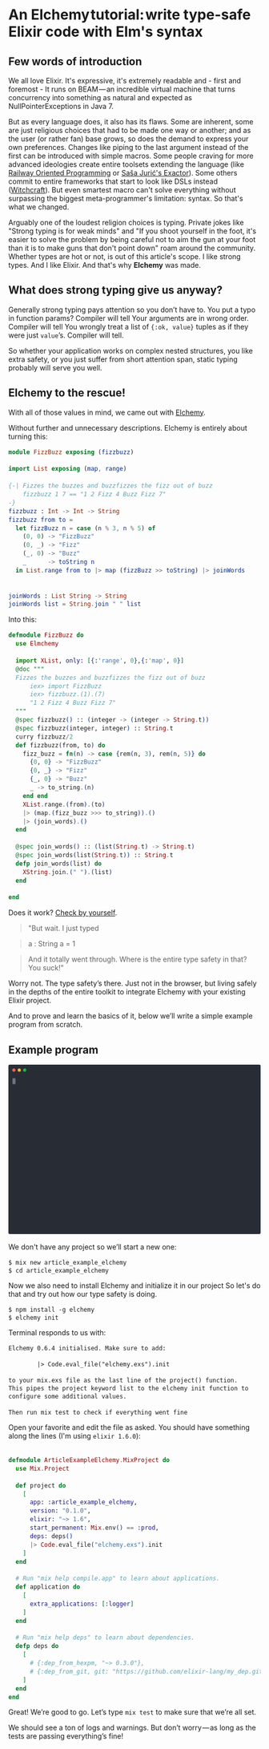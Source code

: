 # An Elchemy tutorial: write type-safe Elixir code with Elm's syntax

## Few words of introduction

We all love Elixir. It's expressive, it's extremely readable and - first and foremost - It runs on BEAM — an incredible virtual machine that turns concurrency into something as natural and expected as NullPointerExceptions in Java 7.

But as every language does, it also has its flaws. Some are inherent, some are just religious choices that had to be made one way or another; and as the user (or rather fan) base grows, so does the demand to express your own preferences. Changes like piping to the last argument instead of the first can be introduced with simple macros. Some people craving for more advanced ideologies create entire toolsets extending the language (like [Railway Oriented Programming](http://www.zohaib.me/railway-programming-pattern-in-elixir/) or [Saša Jurić's Exactor](https://github.com/sasa1977/exactor)). Some others commit to entire frameworks that start to look like DSLs instead ([Witchcraft](https://github.com/expede/witchcraft/)).
But even smartest macro can't solve everything without surpassing the biggest meta-programmer's limitation: syntax. So that's what we changed.

Arguably one of the loudest religion choices is typing. Private jokes like "Strong typing is for weak minds" and "If you shoot yourself in the foot, it's easier to solve the problem by being careful not to aim the gun at your foot than it is to make guns that don't point down" roam around the community. Whether types are hot or not, is out of this article's scope.
I like strong types. And I like Elixir.
And that's why __Elchemy__ was made.

## What does strong typing give us anyway?

Generally strong typing pays attention so you don’t have to. 
You put a typo in function params?
 Compiler will tell
Your arguments are in wrong order.
 Compiler will tell
You wrongly treat a list of `{:ok, value}` tuples as if they were just `value`’s.
 Compiler will tell.

So whether your application works on complex nested structures, you like extra safety, or you just suffer from short attention span, static typing probably will serve you well.

## Elchemy to the rescue!

With all of those values in mind, we came out with [Elchemy](https://github.com/wende/elmchemy).

Without further and unnecessary descriptions. Elchemy is entirely about turning this:

```elm
module FizzBuzz exposing (fizzbuzz)

import List exposing (map, range)

{-| Fizzes the buzzes and buzzfizzes the fizz out of buzz
    fizzbuzz 1 7 == "1 2 Fizz 4 Buzz Fizz 7"
-}
fizzbuzz : Int -> Int -> String
fizzbuzz from to = 
  let fizzBuzz n = case (n % 3, n % 5) of
    (0, 0) -> "FizzBuzz"
    (0, _) -> "Fizz"
    (_, 0) -> "Buzz"
    _      -> toString n
  in List.range from to |> map (fizzBuzz >> toString) |> joinWords
  
  
joinWords : List String -> String
joinWords list = String.join " " list
```

Into this:

```elixir
defmodule FizzBuzz do
  use Elmchemy

  import XList, only: [{:'range', 0},{:'map', 0}]
  @doc """
  Fizzes the buzzes and buzzfizzes the fizz out of buzz
      iex> import FizzBuzz
      iex> fizzbuzz.(1).(7)
      "1 2 Fizz 4 Buzz Fizz 7"
  """
  @spec fizzbuzz() :: (integer -> (integer -> String.t))
  @spec fizzbuzz(integer, integer) :: String.t
  curry fizzbuzz/2
  def fizzbuzz(from, to) do
    fizz_buzz = fn(n) -> case {rem(n, 3), rem(n, 5)} do
      {0, 0} -> "FizzBuzz"
      {0, _} -> "Fizz"
      {_, 0} -> "Buzz"
      _ -> to_string.(n)
    end end
    XList.range.(from).(to)
    |> (map.(fizz_buzz >>> to_string)).()
    |> (join_words).()
  end

  @spec join_words() :: (list(String.t) -> String.t)
  @spec join_words(list(String.t)) :: String.t
  defp join_words(list) do
    XString.join.(" ").(list)
  end

end
```

Does it work? [Check by yourself](https://wende.github.io/elchemy/stable/).


> "But wait. I just typed

> a : String
> a = 1

> And it totally went through. Where is the entire type safety in that? You suck!"

Worry not. The type safety’s there. Just not in the browser, but living safely in the depths of the entire toolkit to integrate Elchemy with your existing Elixir project.

And to prove and learn the basics of it, below we’ll write a simple example program from scratch.

## Example program

![elchemyinit](elchemy_init.svg)

We don't have any project so we’ll start a new one:

    $ mix new article_example_elchemy
    $ cd article_example_elchemy

Now we also need to install Elchemy and initialize it in our project
So let's do that and try out how our type safety is doing.

    $ npm install -g elchemy
    $ elchemy init

Terminal responds to us with:

```
Elchemy 0.6.4 initialised. Make sure to add:

        |> Code.eval_file("elchemy.exs").init

to your mix.exs file as the last line of the project() function.
This pipes the project keyword list to the elchemy init function to configure some additional values.

Then run mix test to check if everything went fine
```

Open your favorite and edit the file as asked. You should have something along the lines (I'm using `elixir 1.6.0`):

```elixir

defmodule ArticleExampleElchemy.MixProject do
  use Mix.Project

  def project do
    [
      app: :article_example_elchemy,
      version: "0.1.0",
      elixir: "~> 1.6",
      start_permanent: Mix.env() == :prod,
      deps: deps()
      |> Code.eval_file("elchemy.exs").init
    ]
  end

  # Run "mix help compile.app" to learn about applications.
  def application do
    [
      extra_applications: [:logger]
    ]
  end

  # Run "mix help deps" to learn about dependencies.
  defp deps do
    [
      # {:dep_from_hexpm, "~> 0.3.0"},
      # {:dep_from_git, git: "https://github.com/elixir-lang/my_dep.git", tag: "0.1.0"},
    ]
  end
end
```

Great! We’re good to go. Let’s type `mix test` to make sure that we’re all set.

We should see a ton of logs and warnings. But don’t worry — as long as the tests are passing everything’s fine!
